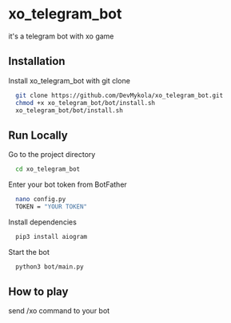 # xo_telegram_bot

it's a telegram bot with xo game

## Installation

Install xo_telegram_bot with git clone

```bash
  git clone https://github.com/DevMykola/xo_telegram_bot.git
  chmod +x xo_telegram_bot/bot/install.sh
  xo_telegram_bot/bot/install.sh
```
    
## Run Locally

Go to the project directory

```bash
  cd xo_telegram_bot
```

Enter your bot token from BotFather

```bash
  nano config.py
  TOKEN = "YOUR TOKEN"
```

Install dependencies

```bash
  pip3 install aiogram
```

Start the bot

```bash
  python3 bot/main.py
```

## How to play
send /xo command to your bot
